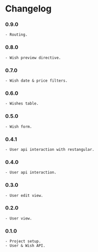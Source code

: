 # Changelog

### 0.9.0
    - Routing.

### 0.8.0
    - Wish preview directive.

### 0.7.0
    - Wish date & price filters.

### 0.6.0
    - Wishes table.

### 0.5.0
    - Wish form.

### 0.4.1
    - User api interaction with restangular.

### 0.4.0
    - User api interaction.

### 0.3.0
    - User edit view.

### 0.2.0
    - User view.

### 0.1.0
    - Project setup.
    - User & Wish API.
